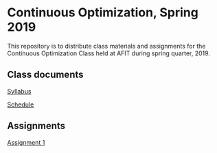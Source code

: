 # Continuous Optimization, Spring 2019
This repository is to distribute class materials and assignments for the Continuous Optimization Class held at AFIT during spring quarter, 2019.

## Class documents
[Syllabus](SyllabusSpring19.pdf)

[Schedule](https://docs.google.com/spreadsheets/d/1-bQ7Kitm8GpLXaqhxxWoMksfId6EcRMHFOK4uiu02KQ/edit#gid=0)

## Assignments
[Assignment 1](https://docs.google.com/document/d/1anGkMSmQpba9BMhZdWDRMZDa9LOhSeTrbPEIFhuJ7_g/edit#heading=h.ndqfx75ifa29)
